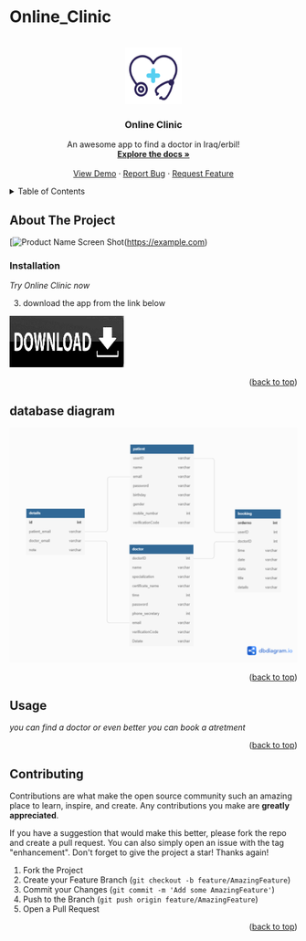 # Online_Clinic
<div id="top"></div>
<!--
*** Thanks for checking out the Best-README-Template. If you have a suggestion
*** that would make this better, please fork the repo and create a pull request
*** or simply open an issue with the tag "enhancement".
*** Don't forget to give the project a star!
*** Thanks again! Now go create something AMAZING! :D
-->



<!-- PROJECT SHIELDS -->
<!--
*** I'm using markdown "reference style" links for readability.
*** Reference links are enclosed in brackets [ ] instead of parentheses ( ).
*** See the bottom of this document for the declaration of the reference variables
*** for contributors-url, forks-url, etc. This is an optional, concise syntax you may use.
*** https://www.markdownguide.org/basic-syntax/#reference-style-links
-->




<!-- PROJECT LOGO -->
<br />
<div align="center">
  <a href="https://github.com/Bill2232/Online_Clinic">
    <img src="Online_Clinic/product/logo (2).PNG" alt="Logo" width="100" height="100">
  </a>

  <h3 align="center">Online Clinic</h3>

  <p align="center">
    An awesome app to find a doctor in Iraq/erbil!
    <br />
    <a href="https://github.com/Bill2232/Online_Clinic"><strong>Explore the docs »</strong></a>
    <br />
    <br />
    <a href="https://github.com/Bill2232/Online_Clinic">View Demo</a>
    ·
    <a href="https://github.com/Bill2232/Online_Clinic/issues">Report Bug</a>
    ·
    <a href="https://github.com/Bill2232/Online_Clinic/issues">Request Feature</a>
  </p>
</div>



<!-- TABLE OF CONTENTS -->
<details>
  <summary>Table of Contents</summary>
  <ol>
    <li>
      <a href="#about-the-project">About The Project</a>
      <ul>
      </ul>
    </li>
    <li>
      <ul>
        <li><a href="#installation">Installation</a></li>
      </ul>
    </li>
    <li><a href="#usage">Usage</a></li>
    <li><a href="#contributing">Contributing</a></li>
  </ol>
</details>



<!-- ABOUT THE PROJECT -->
## About The Project

[![Product Name Screen Shot][product-screenshot](https://example.com)






### Installation

_Try Online Clinic now_


3. download the app from the link below
   <div align="center">
  <a href="http://www.mediafire.com/file/7z73wizab12h58f/OnlineClinic.rar/file#">
    <img src="Online_Clinic/product/png-clipart-brand-logo-product-design-label-button-label-text (2).jpg"  width="200" height="90">
  </a>
  </div>


<p align="right">(<a href="#top">back to top</a>)</p>


<!-- database diagram-->
## database diagram


<div align="center">
  <a href="https://dbdiagram.io/d/6265fdeb1072ae0b6ade0110">
    <img src="Online_Clinic/product/Untitled.png" >
  </a>
  </div>
  
<p align="right">(<a href="#top">back to top</a>)</p>

<!-- USAGE EXAMPLES -->
## Usage

_you can find a doctor or even better you can book a atretment_

<p align="right">(<a href="#top">back to top</a>)</p>






<!-- CONTRIBUTING -->
## Contributing

Contributions are what make the open source community such an amazing place to learn, inspire, and create. Any contributions you make are **greatly appreciated**.

If you have a suggestion that would make this better, please fork the repo and create a pull request. You can also simply open an issue with the tag "enhancement".
Don't forget to give the project a star! Thanks again!

1. Fork the Project
2. Create your Feature Branch (`git checkout -b feature/AmazingFeature`)
3. Commit your Changes (`git commit -m 'Add some AmazingFeature'`)
4. Push to the Branch (`git push origin feature/AmazingFeature`)
5. Open a Pull Request

<p align="right">(<a href="#top">back to top</a>)</p>





<!-- MARKDOWN LINKS & IMAGES -->
<!-- https://www.markdownguide.org/basic-syntax/#reference-style-links -->
[contributors-shield]: https://img.shields.io/github/contributors/othneildrew/Best-README-Template.svg?style=for-the-badge
[contributors-url]: https://github.com/othneildrew/Best-README-Template/graphs/contributors
[forks-shield]: https://img.shields.io/github/forks/othneildrew/Best-README-Template.svg?style=for-the-badge
[forks-url]: https://github.com/othneildrew/Best-README-Template/network/members
[stars-shield]: https://img.shields.io/github/stars/othneildrew/Best-README-Template.svg?style=for-the-badge
[stars-url]: https://github.com/othneildrew/Best-README-Template/stargazers
[issues-shield]: https://img.shields.io/github/issues/othneildrew/Best-README-Template.svg?style=for-the-badge
[issues-url]: https://github.com/othneildrew/Best-README-Template/issues
[license-shield]: https://img.shields.io/github/license/othneildrew/Best-README-Template.svg?style=for-the-badge
[license-url]: https://github.com/othneildrew/Best-README-Template/blob/master/LICENSE.txt
[linkedin-shield]: https://img.shields.io/badge/-LinkedIn-black.svg?style=for-the-badge&logo=linkedin&colorB=555
[linkedin-url]: https://linkedin.com/in/othneildrew
[product-screenshot]: Online_Clinic/product/screenshot.PNG
